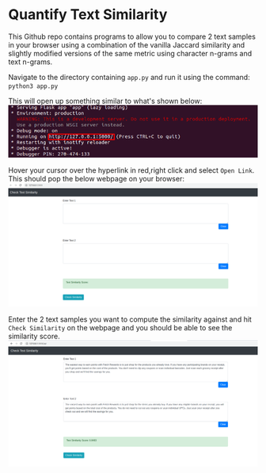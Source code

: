 # Quantify Text Similarity

This Github repo contains programs to allow you to compare 2 text samples in your browser using a combination of the vanilla Jaccard similarity and slightly modified versions of the same metric using character n-grams and text n-grams.

Navigate to the directory containing `app.py` and run it using the command: <br/>
`python3 app.py` 
<br/>

This will open up something similar to what's shown below:<br/>
![Terminal Output](/images/terminal2.png)
<br/>

Hover your cursor over the hyperlink in red,right click and select `Open Link`. This should pop the below webpage on your browser:<br/>
![Webpage Output](/images/webpage.png)
<br/>

Enter the 2 text samples you want to compute the similarity against and hit `Check Similarity` on the webpage and you should be able to see the similarity score.<br/>
![Webpage Output](/images/webpage2.png)
